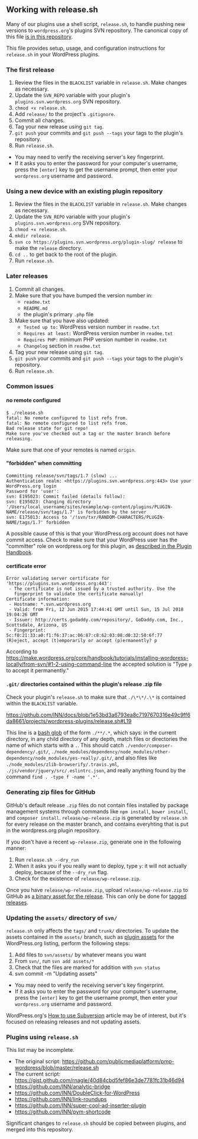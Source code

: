 ## Working with release.sh

Many of our plugins use a shell script, `release.sh`, to handle pushing new versions to `wordpress.org`'s plugins SVN repository. The canonical copy of this file [is in this repository](./release.sh).

This file provides setup, usage, and configuration instructions for `release.sh` in your WordPress plugins.

### The first release

1. Review the files in the `BLACKLIST` variable in `release.sh`. Make changes as necessary.
2. Update the `SVN_REPO` variable with your plugin's `plugins.svn.wordpress.org` SVN repository.
3. `chmod +x release.sh`.
4. Add `release/` to the project's `.gitignore`.
5. Commit all changes.
6. Tag your new release using `git tag`.
7. `git push` your commits and `git push --tags` your tags to the plugin's repository.
8. Run `release.sh`.
  - You may need to verify the receiving server's key fingerprint.
  - If it asks you to enter the password for your computer's username, press the `[enter]` key to get the username prompt, then enter your `wordpress.org` username and password.
  
### Using a new device with an existing plugin repository
1. Review the files in the `BLACKLIST` variable in `release.sh`. Make changes as necessary.
2. Update the `SVN_REPO` variable with your plugin's `plugins.svn.wordpress.org` SVN repository.
3. `chmod +x release.sh`.
4. `mkdir release`.
5. `svn co https://plugins.svn.wordpress.org/plugin-slug/ release` to make the `release` directory. 
6. `cd ..` to get back to the root of the plugin.
7. Run `release.sh`.

### Later releases

1. Commit all changes.
2. Make sure that you have bumped the version number in:
	- `readme.txt`
	- `README.md`
	- the plugin's primary `.php` file
3. Make sure that you have also updated:
	- `Tested up to:` WordPress version number in `readme.txt`
	- `Requires at least:` WordPress version number in `readme.txt`
	- `Requires PHP:` minimum PHP version number in `readme.txt`
	- `Changelog` section in `readme.txt`
2. Tag your new release using `git tag`.
3. `git push` your commits and `git push --tags` your tags to the plugin's repository.
4. Run `release.sh`.

### Common issues


#### no remote configured
```
$ ./release.sh
fatal: No remote configured to list refs from.
fatal: No remote configured to list refs from.
Bad release state for git repo!
Make sure you've checked out a tag or the master branch before releasing.
```

Make sure that one of your remotes is named `origin`.

#### "forbidden" when committing

```
Committing release/svn/tags/1.7 (slow) ...
Authentication realm: <https://plugins.svn.wordpress.org:443> Use your WordPress.org login
Password for 'user': 
svn: E195023: Commit failed (details follow):
svn: E195023: Changing directory '/Users/local_username/sites/example/wp-content/plugins/PLUGIN-NAME/release/svn/tags/1.7' is forbidden by the server
svn: E175013: Access to '/!svn/txr/RANDOM-CHARACTERS/PLUGIN-NAME/tags/1.7' forbidden
```

A possible cause of this is that your WordPress.org account does not have commit access. Check to make sure that your WordPress user has the "committer" role on wordpress.org for this plugin, as [described in the Plugin Handbook](https://developer.wordpress.org/plugins/wordpress-org/special-user-roles-capabilities/).

#### certificate error

```
Error validating server certificate for 'https://plugins.svn.wordpress.org:443':
 - The certificate is not issued by a trusted authority. Use the
   fingerprint to validate the certificate manually!
Certificate information:
 - Hostname: *.svn.wordpress.org
 - Valid: from Fri, 12 Jun 2015 17:44:41 GMT until Sun, 15 Jul 2018 19:04:26 GMT
 - Issuer: http://certs.godaddy.com/repository/, GoDaddy.com, Inc., Scottsdale, Arizona, US
 - Fingerprint: 5c:f0:21:33:a0:f1:f6:37:ac:06:87:c8:62:03:08:d0:32:50:6f:77
(R)eject, accept (t)emporarily or accept (p)ermanently? p
```

According to https://make.wordpress.org/core/handbook/tutorials/installing-wordpress-locally/from-svn/#1-2-using-command-line the accepted solution is "Type `p` to accept it permanently."

#### `.git/` directories contained within the plugin's release .zip file

Check your plugin's `release.sh` to make sure that `./\*\*/.\*` is contained within the `BLACKLIST` variable.

https://github.com/INN/docs/blob/1e53bd3a6793ea8c7197670316e49c9ff6da8661/projects/wordpress-plugins/release.sh#L19

This line is a [bash glob](http://www.tldp.org/LDP/abs/html/globbingref.html) of the form `./**/.*`, which says: in the current directory, in any child directory of any depth, match files or directories the name of which starts with a `.`. This should catch `./vendor/composer-dependency/.git/`, `./node_modules/dependency/node_modules/other-dependency/node_modules/yes-really/.git/`, and also files like `./node_modules/zlib-browserify/.travis.yml`, `./js/vendor/jquery/src/.eslintrc.json`, and really anything found by the command `find . -type f -name '.*'`.

### Generating zip files for GitHub

GitHub's default release `.zip` files do not contain files installed by package management systems through commands like `npm install`, `bower install`, and `composer install`.
`release/wp-release.zip` is generated by `release.sh` for every release on the master branch, and contains everyhting that is put in the wordpress.org plugin repository.

If you don't have a recent `wp-release.zip`, generate one in the following manner:

1. Run `release.sh --dry_run`
2. When it asks you if you really want to deploy, type `y`: it will not actually deploy, because of the `--dry_run` flag.
3. Check for the existence of `release/wp-release.zip`.

Once you have `release/wp-release.zip`, upload `release/wp-release.zip` to GitHub as [a binary asset for the release](https://github.com/blog/1547-release-your-software). This can only be done for [tagged releases](https://help.github.com/articles/creating-releases/).

### Updating the `assets/` directory of `svn/`

`release.sh` only affects the `tags/` and `trunk/` directories. To update the assets contained in the `assets/` branch, such as [plugin assets](https://developer.wordpress.org/plugins/wordpress-org/plugin-assets/) for the WordPress.org listing, perform the following steps:

1. Add files to `svn/assets/` by whatever means you want
2. From `svn/`, run `svn add assets/*`
3. Check that the files are marked for addition with `svn status`
4. svn commit -m "Updating assets"
  - You may need to verify the receiving server's key fingerprint.
  - If it asks you to enter the password for your computer's username, press the `[enter]` key to get the username prompt, then enter your `wordpress.org` username and password.

WordPress.org's [How to use Subversion](https://developer.wordpress.org/plugins/wordpress-org/how-to-use-subversion/) article may be of interest, but it's focused on releasing releases and not updating assets.

### Plugins using `release.sh`

This list may be incomplete.

- The original script: https://github.com/publicmediaplatform/pmp-wordpress/blob/master/release.sh
- The current script: https://gist.github.com/rnagle/40d84cbd5fef86e3de7781fc31b46d94
- https://github.com/INN/analytic-bridge
- https://github.com/INN/DoubleClick-for-WordPress
- https://github.com/INN/link-roundups
- https://github.com/INN/super-cool-ad-inserter-plugin
- https://github.com/INN/pym-shortcode

Significant changes to `release.sh` should be copied between plugins, and merged into this repository.
